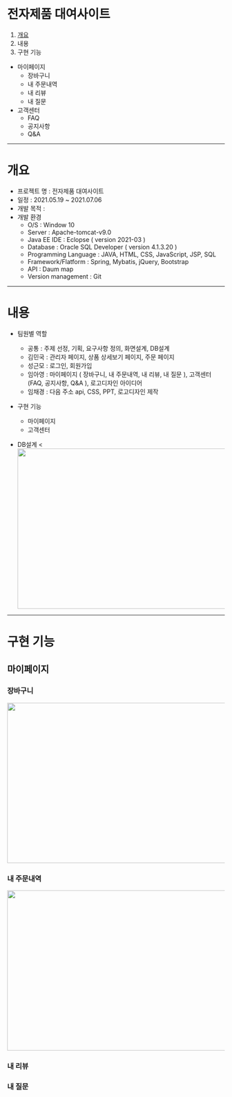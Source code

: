# 전자제품 대여사이트
1. [개요](https://github.com/limayoung0/Eljoy_project/blob/master/README.md#%EA%B0%9C%EC%9A%94)
2. 내용
3. 구현 기능
  * 마이페이지
    - 장바구니
    - 내 주문내역
    - 내 리뷰
    - 내 질문
  * 고객센터
    - FAQ
    - 공지사항
    - Q&A
---
# 개요
* 프로젝트 명 : 전자제품 대여사이트
* 일정 : 2021.05.19 ~ 2021.07.06
* 개발 목적 :
* 개발 환경
  - O/S : Window 10
  - Server : Apache-tomcat-v9.0
  - Java EE IDE : Eclopse ( version 2021-03 )
  - Database : Oracle SQL Developer ( version 4.1.3.20 )
  - Programming Language : JAVA, HTML, CSS, JavaScript, JSP, SQL 
  - Framework/Flatform : Spring, Mybatis, jQuery, Bootstrap
  - API : Daum map
  - Version management : Git
---
# 내용
* 팀원별 역할
  - 공통 : 주제 선정, 기획, 요구사항 정의, 화면설계, DB설계
  - 김민국 : 관리자 페이지, 상품 상세보기 페이지, 주문 페이지
  - 성근모 : 로그인, 회원가입
  - 임아영 : 마이페이지 ( 장바구니, 내 주문내역, 내 리뷰, 내 질문 ), 고객센터 (FAQ, 공지사항, Q&A ), 로고디자인 아이디어
  - 임채경 : 다음 주소 api, CSS, PPT, 로고디자인 제작

* 구현 기능
  - 마이페이지
  - 고객센터
 
* DB설계
<<img src=""  width="700" height="370" align="center">

---
# 구현 기능
## 마이페이지
### 장바구니
<img src="https://user-images.githubusercontent.com/78776635/126303459-e404e974-4cc0-4a39-817f-b3fa4ccf904f.PNG"  width="1000" height="370">

### 내 주문내역
<img src="https://user-images.githubusercontent.com/78776635/126303459-e404e974-4cc0-4a39-817f-b3fa4ccf904f.PNG"  width="1000" height="370">

### 내 리뷰


### 내 질문
